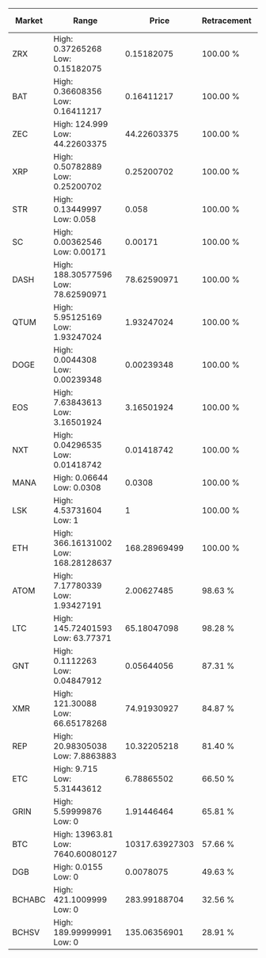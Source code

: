 | Market | Range | Price| Retracement | Doubles to 50% |
| --- | --- | --- | --- | --- |
| ZRX | High: 0.37265268<br />Low: 0.15182075 | 0.15182075 | 100.00 % | 1.73 |
| BAT | High: 0.36608356<br />Low: 0.16411217 | 0.16411217 | 100.00 % | 1.62 |
| ZEC | High: 124.999<br />Low: 44.22603375 | 44.22603375 | 100.00 % | 1.91 |
| XRP | High: 0.50782889<br />Low: 0.25200702 | 0.25200702 | 100.00 % | 1.51 |
| STR | High: 0.13449997<br />Low: 0.058 | 0.058 | 100.00 % | 1.66 |
| SC | High: 0.00362546<br />Low: 0.00171 | 0.00171 | 100.00 % | 1.56 |
| DASH | High: 188.30577596<br />Low: 78.62590971 | 78.62590971 | 100.00 % | 1.70 |
| QTUM | High: 5.95125169<br />Low: 1.93247024 | 1.93247024 | 100.00 % | 2.04 |
| DOGE | High: 0.0044308<br />Low: 0.00239348 | 0.00239348 | 100.00 % | 1.43 |
| EOS | High: 7.63843613<br />Low: 3.16501924 | 3.16501924 | 100.00 % | 1.71 |
| NXT | High: 0.04296535<br />Low: 0.01418742 | 0.01418742 | 100.00 % | 2.01 |
| MANA | High: 0.06644<br />Low: 0.0308 | 0.0308 | 100.00 % | 1.58 |
| LSK | High: 4.53731604<br />Low: 1 | 1 | 100.00 % | 2.77 |
| ETH | High: 366.16131002<br />Low: 168.28128637 | 168.28969499 | 100.00 % | 1.59 |
| ATOM | High: 7.17780339<br />Low: 1.93427191 | 2.00627485 | 98.63 % | 2.27 |
| LTC | High: 145.72401593<br />Low: 63.77371 | 65.18047098 | 98.28 % | 1.61 |
| GNT | High: 0.1112263<br />Low: 0.04847912 | 0.05644056 | 87.31 % | 1.41 |
| XMR | High: 121.30088<br />Low: 66.65178268 | 74.91930927 | 84.87 % | 1.25 |
| REP | High: 20.98305038<br />Low: 7.8863883 | 10.32205218 | 81.40 % | 1.40 |
| ETC | High: 9.715<br />Low: 5.31443612 | 6.78865502 | 66.50 % | 1.11 |
| GRIN | High: 5.59999876<br />Low: 0 | 1.91446464 | 65.81 % | 1.46 |
| BTC | High: 13963.81<br />Low: 7640.60080127 | 10317.63927303 | 57.66 % | 1.05 |
| DGB | High: 0.0155<br />Low: 0 | 0.0078075 | 49.63 % | 0.00 |
| BCHABC | High: 421.1009999<br />Low: 0 | 283.99188704 | 32.56 % | 0.00 |
| BCHSV | High: 189.99999991<br />Low: 0 | 135.06356901 | 28.91 % | 0.00 |
